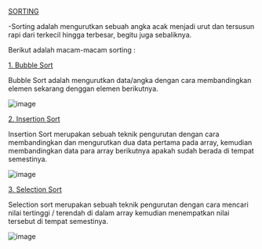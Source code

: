 [SORTING](https://github.com/SamuelGaluh/Repo-ASD/tree/main/Sorting)

-Sorting adalah mengurutkan sebuah angka acak menjadi urut dan tersusun rapi dari terkecil hingga terbesar, begitu juga sebaliknya.

Berikut adalah macam-macam sorting :

[1. Bubble Sort](https://github.com/SamuelGaluh/Repo-ASD/blob/main/Sorting/BubbleSort.c)

Bubble Sort adalah mengurutkan data/angka dengan cara membandingkan elemen sekarang denggan elemen berikutnya.

![image](https://user-images.githubusercontent.com/98823169/155919868-ff34d0ea-14b2-4afa-bb9a-e044728e5583.png)

[2. Insertion Sort](https://github.com/SamuelGaluh/Repo-ASD/blob/main/Sorting/InsertionSort.c)

Insertion Sort merupakan sebuah teknik pengurutan dengan cara membandingkan dan mengurutkan dua data pertama pada array, kemudian membandingkan data para array berikutnya apakah sudah berada di tempat semestinya.

![image](https://user-images.githubusercontent.com/98823169/155920526-c9568a6c-e013-4741-958e-58c1e5fd3f34.png)


[3. Selection Sort](https://github.com/SamuelGaluh/Repo-ASD/blob/main/Sorting/SelectionSort.c)

Selection sort merupakan sebuah teknik pengurutan dengan cara mencari nilai tertinggi / terendah di dalam array kemudian menempatkan nilai tersebut di tempat semestinya.

![image](https://user-images.githubusercontent.com/98823169/155920721-66c5eef9-0dd0-42a3-a359-b4778565e262.png)
    

